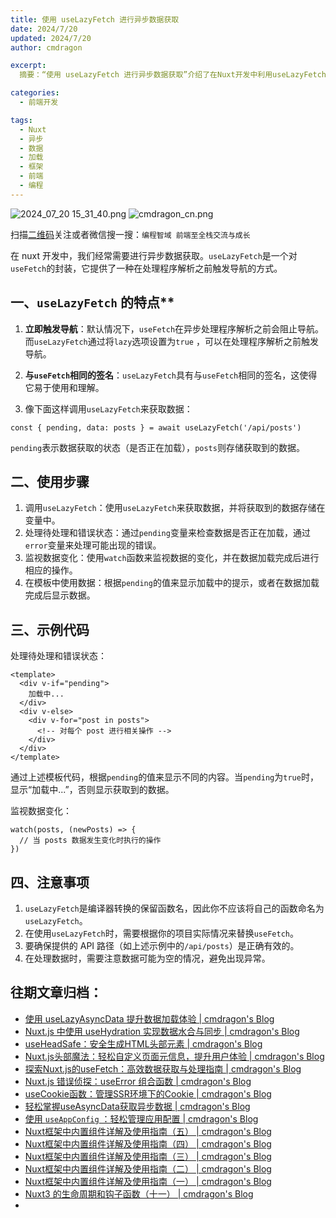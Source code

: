 ```yaml
---
title: 使用 useLazyFetch 进行异步数据获取
date: 2024/7/20
updated: 2024/7/20
author: cmdragon

excerpt:
  摘要：“使用 useLazyFetch 进行异步数据获取”介绍了在Nuxt开发中利用useLazyFetch进行异步数据加载的方法，强调其立即触发导航特性，与useFetch相似的使用方式，以及如何处理数据状态和错误，通过示例展示如何在模板中根据数据加载状态显示不同内容。

categories:
  - 前端开发

tags:
  - Nuxt
  - 异步
  - 数据
  - 加载
  - 框架
  - 前端
  - 编程
---
```


<img src="https://static.cmdragon.cn/blog/images/2024_07_20 15_31_40.png@blog" title="2024_07_20 15_31_40.png" alt="2024_07_20 15_31_40.png"/>

<img src="https://static.cmdragon.cn/blog/images/cmdragon_cn.png" title="cmdragon_cn.png" alt="cmdragon_cn.png"/>


扫描[二维码](https://static.cmdragon.cn/blog/images/cmdragon_cn.png)关注或者微信搜一搜：`编程智域 前端至全栈交流与成长`

在 nuxt 开发中，我们经常需要进行异步数据获取。`useLazyFetch`是一个对`useFetch`的封装，它提供了一种在处理程序解析之前触发导航的方式。

## 一、`useLazyFetch` 的特点**

1. **立即触发导航**：默认情况下，`useFetch`在异步处理程序解析之前会阻止导航。而`useLazyFetch`通过将`lazy`选项设置为`true`
   ，可以在处理程序解析之前触发导航。


1. **与`useFetch`相同的签名**：`useLazyFetch`具有与`useFetch`相同的签名，这使得它易于使用和理解。

2. 像下面这样调用`useLazyFetch`来获取数据：

```
const { pending, data: posts } = await useLazyFetch('/api/posts')
```

`pending`表示数据获取的状态（是否正在加载），`posts`则存储获取到的数据。

## **二、使用步骤**

1. 调用`useLazyFetch`：使用`useLazyFetch`来获取数据，并将获取到的数据存储在变量中。
2. 处理待处理和错误状态：通过`pending`变量来检查数据是否正在加载，通过`error`变量来处理可能出现的错误。
3. 监视数据变化：使用`watch`函数来监视数据的变化，并在数据加载完成后进行相应的操作。
4. 在模板中使用数据：根据`pending`的值来显示加载中的提示，或者在数据加载完成后显示数据。

## **三、示例代码**

处理待处理和错误状态：

```
<template>
  <div v-if="pending">
    加载中...
  </div>
  <div v-else>
    <div v-for="post in posts">
      <!-- 对每个 post 进行相关操作 -->
    </div>
  </div>
</template>

```

通过上述模板代码，根据`pending`的值来显示不同的内容。当`pending`为`true`时，显示“加载中...”，否则显示获取到的数据。

监视数据变化：

```
watch(posts, (newPosts) => {
  // 当 posts 数据发生变化时执行的操作
})
```

## **四、注意事项**

1. `useLazyFetch`是编译器转换的保留函数名，因此你不应该将自己的函数命名为`useLazyFetch`。
1. 在使用`useLazyFetch`时，需要根据你的项目实际情况来替换`useFetch`。
2. 要确保提供的 API 路径（如上述示例中的`/api/posts`）是正确有效的。
3. 在处理数据时，需要注意数据可能为空的情况，避免出现异常。


## 往期文章归档：

- [使用 useLazyAsyncData 提升数据加载体验 | cmdragon's Blog](https://blog.cmdragon.cn/posts/b8e3c2416dc7/)
- [Nuxt.js 中使用 useHydration 实现数据水合与同步 | cmdragon's Blog](https://blog.cmdragon.cn/posts/177c9c78744f/)
- [useHeadSafe：安全生成HTML头部元素 | cmdragon's Blog](https://blog.cmdragon.cn/posts/56ede6d7b04b/)
- [Nuxt.js头部魔法：轻松自定义页面元信息，提升用户体验 | cmdragon's Blog](https://blog.cmdragon.cn/posts/28859392f373/)
- [探索Nuxt.js的useFetch：高效数据获取与处理指南 | cmdragon's Blog](https://blog.cmdragon.cn/posts/b4311c856080/)
- [Nuxt.js 错误侦探：useError 组合函数 | cmdragon's Blog](https://blog.cmdragon.cn/posts/a86a834c8e7a/)
- [useCookie函数：管理SSR环境下的Cookie | cmdragon's Blog](https://blog.cmdragon.cn/posts/f36e9827abb4/)
- [轻松掌握useAsyncData获取异步数据 | cmdragon's Blog](https://blog.cmdragon.cn/posts/bdaee7956a6e/)
- [使用 `useAppConfig` ：轻松管理应用配置 | cmdragon's Blog](https://blog.cmdragon.cn/posts/133b896ec704/)
- [Nuxt框架中内置组件详解及使用指南（五） | cmdragon's Blog](https://blog.cmdragon.cn/posts/707e1176ace8/)
- [Nuxt框架中内置组件详解及使用指南（四） | cmdragon's Blog](https://blog.cmdragon.cn/posts/64c74472d95e/)
- [Nuxt框架中内置组件详解及使用指南（三） | cmdragon's Blog](https://blog.cmdragon.cn/posts/0524f12c820c/)
- [Nuxt框架中内置组件详解及使用指南（二） | cmdragon's Blog](https://blog.cmdragon.cn/posts/5c234037b6fe/)
- [Nuxt框架中内置组件详解及使用指南（一） | cmdragon's Blog](https://blog.cmdragon.cn/posts/22a2f8cb2cf0/)
- [Nuxt3 的生命周期和钩子函数（十一） | cmdragon's Blog](https://blog.cmdragon.cn/posts/693a389ead2d/)
- 


